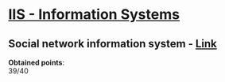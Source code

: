 # [IIS - Information Systems](https://www.fit.vut.cz/study/course/13985/)
## Social network information system - [Link](https://github.com/ProsteMato/IIS)
**Obtained points**:<br>
39/40
